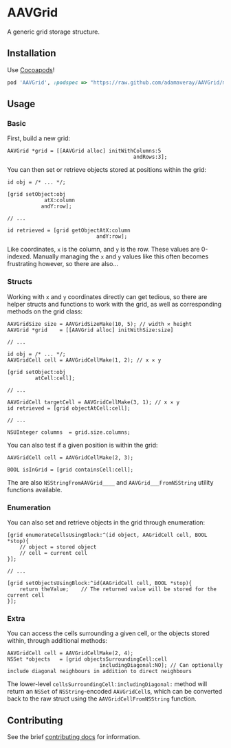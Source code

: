 AAVGrid
=======

A generic grid storage structure.


Installation
------------

Use [Cocoapods](http://cocoapods.org)!

~~~ruby
pod 'AAVGrid', :podspec => "https://raw.github.com/adamaveray/AAVGrid/master/AAVGrid.podspec"
~~~


Usage
-----

### Basic

First, build a new grid:

~~~objc
AAVGrid *grid = [[AAVGrid alloc] initWithColumns:5
                                         andRows:3];
~~~

You can then set or retrieve objects stored at positions within the grid:

~~~objc
id obj = /* ... */;

[grid setObject:obj
            atX:column
           andY:row];
         
// ...

id retrieved = [grid getObjectAtX:column
                             andY:row];
~~~

Like coordinates, `x` is the column, and `y` is the row. These values are 0-indexed. Manually managing the `x` and `y` values like this often becomes frustrating however, so there are also...


### Structs

Working with `x` and `y` coordinates directly can get tedious, so there are helper structs and functions to work with the grid, as well as corresponding methods on the grid class:

~~~objc
AAVGridSize size = AAVGridSizeMake(10, 5); // width ✕ height
AAVGrid *grid    = [[AAVGrid alloc] initWithSize:size]

// ...

id obj = /* ... */;
AAVGridCell cell = AAVGridCellMake(1, 2); // x ✕ y

[grid setObject:obj
         atCell:cell];
         
// ...

AAVGridCell targetCell = AAVGridCellMake(3, 1); // x ✕ y
id retrieved = [grid objectAtCell:cell];

// ...

NSUInteger columns	= grid.size.columns;
~~~

You can also test if a given position is within the grid:

~~~objc
AAVGridCell cell = AAVGridCellMake(2, 3);

BOOL isInGrid = [grid containsCell:cell];
~~~

The are also `NSStringFromAAVGrid____` and `AAVGrid___FromNSString` utility functions available.


### Enumeration

You can also set and retrieve objects in the grid through enumeration:

~~~objc
[grid enumerateCellsUsingBlock:^(id object, AAGridCell cell, BOOL *stop){
    // object = stored object
    // cell = current cell
}];

// ...

[grid setObjectsUsingBlock:^id(AAGridCell cell, BOOL *stop){
    return theValue;    // The returned value will be stored for the current cell
}];
~~~


### Extra

You can access the cells surrounding a given cell, or the objects stored within, through additional methods:

~~~objc
AAVGridCell cell = AAVGridCellMake(2, 4);
NSSet *objects   = [grid objectsSurroundingCell:cell
                              includingDiagonal:NO]; // Can optionally include diagonal neighbours in addition to direct neighbours
~~~

The lower-level `cellsSurroundingCell:includingDiagonal:` method will return an `NSSet` of `NSString`-encoded `AAVGridCell`s, which can be converted back to the raw struct using the `AAVGridCellFromNSString` function.


Contributing
------------

See the brief [contributing docs](CONTRIBUTING.md) for information.
